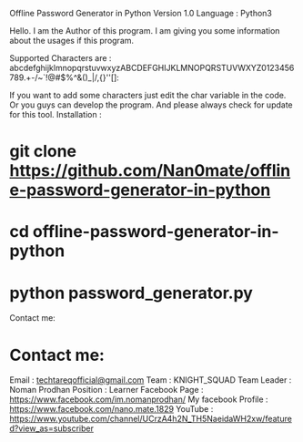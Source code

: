 Offline Password Generator in Python
Version 1.0 Language : Python3

Hello. I am the Author of this program. I am giving you some information about the usages if this program.

Supported Characters are : abcdefghijklmnopqrstuvwxyzABCDEFGHIJKLMNOPQRSTUVWXYZ0123456789.+-/~`!@#$%^&()_|/,{}''[]:

If you want to add some characters just edit the char variable in the code. Or you guys can develop the program.
And please always check for update for this tool.
Installation :

# git clone https://github.com/Nan0mate/offline-password-generator-in-python
# cd offline-password-generator-in-python
# python password_generator.py

Contact me:

# Contact me: 

Email               : techtareqofficial@gmail.com
Team                : KNIGHT_SQUAD
Team Leader         : Noman Prodhan
Position            : Learner
Facebook Page       : https://www.facebook.com/im.nomanprodhan/
My facebook Profile : https://www.facebook.com/nano.mate.1829
YouTube             : https://www.youtube.com/channel/UCrzA4h2N_TH5NaeidaWH2xw/featured?view_as=subscriber
